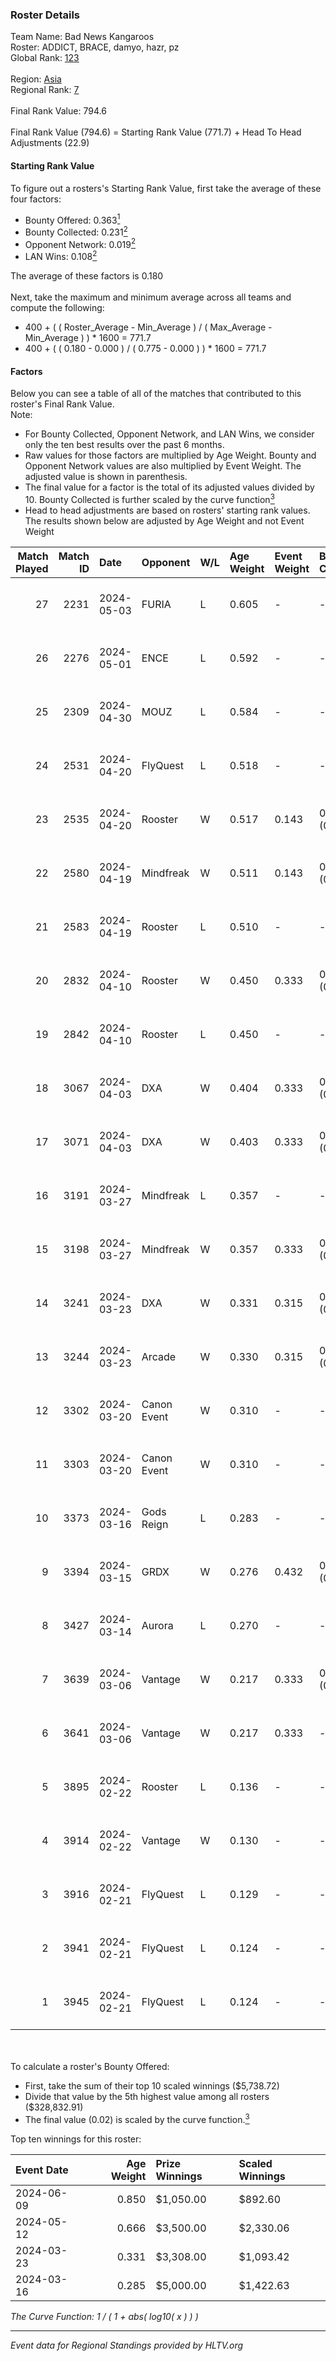 ### Roster Details<br />
Team Name: Bad News Kangaroos<br />
Roster: ADDICT, BRACE, damyo, hazr, pz<br />
Global Rank: [123](../standings_global.md)<br />
<br />
Region: [Asia]( ../standings_asia.md)<br />
Regional Rank: [7]( ../standings_asia.md)<br />
<br />
Final Rank Value:  794.6<br />
<br />
Final Rank Value (794.6) = Starting Rank Value (771.7) + Head To Head Adjustments (22.9)<br />

#### Starting Rank Value<br />
To figure out a rosters's Starting Rank Value, first take the average of these four factors:<br />
- Bounty Offered: 0.363[<sup>1</sup>](#table2)
- Bounty Collected: 0.231[<sup>2</sup>](#table1)
- Opponent Network: 0.019[<sup>2</sup>](#table1)
- LAN Wins: 0.108[<sup>2</sup>](#table1)

The average of these factors is 0.180<br />
<br />
Next, take the maximum and minimum average across all teams and compute the following:<br />
- 400 + ( ( Roster_Average - Min_Average ) / ( Max_Average - Min_Average ) ) * 1600 = 771.7
- 400 + ( ( 0.180 - 0.000 ) / ( 0.775 - 0.000 ) ) * 1600 = 771.7


#### Factors<br />
Below you can see a table of all of the matches that contributed to this roster's Final Rank Value.<br />
Note:<br />

- For Bounty Collected, Opponent Network, and LAN Wins, we consider only the ten best results over the past 6 months.
- Raw values for those factors are multiplied by Age Weight. Bounty and Opponent Network values are also multiplied by Event Weight. The adjusted value is shown in parenthesis.
- The final value for a factor is the total of its adjusted values divided by 10. Bounty Collected is further scaled by the curve function[<sup>3</sup>](#curveFunction)
- Head to head adjustments are based on rosters' starting rank values. The results shown below are adjusted by Age Weight and not Event Weight
<span id="table1"></span><br />


| Match Played | Match ID | Date       | Opponent    | W/L | Age Weight | Event Weight | Bounty Collected | Opponent Network | LAN Wins  | H2H Adj. | Roster                              |
| -: | -: | :- | :- | :- | :- | :- | :- | :- | :- | -: | :- |
|           27 |     2231 | 2024-05-03 | FURIA       | L   | 0.605      | -            | -                | -                | -         |    -0.16 | ADDICT, BRACE, damyo, hazr, pz      |
|           26 |     2276 | 2024-05-01 | ENCE        | L   | 0.592      | -            | -                | -                | -         |    -0.56 | ADDICT, BRACE, damyo, hazr, pz      |
|           25 |     2309 | 2024-04-30 | MOUZ        | L   | 0.584      | -            | -                | -                | -         |    -0.04 | ADDICT, BRACE, damyo, hazr, pz      |
|           24 |     2531 | 2024-04-20 | FlyQuest    | L   | 0.518      | -            | -                | -                | -         |    -1.54 | ADDICT, BRACE, damyo, hazr, pz      |
|           23 |     2535 | 2024-04-20 | Rooster     | W   | 0.517      | 0.143        | 0.010 (0.001)    | 0.266 (0.020)    | 0 (0.000) |     8.56 | ADDICT, BRACE, damyo, hazr, pz      |
|           22 |     2580 | 2024-04-19 | Mindfreak   | W   | 0.511      | 0.143        | 0.004 (0.000)    | 0.227 (0.017)    | 0 (0.000) |     6.17 | ADDICT, BRACE, damyo, hazr, pz      |
|           21 |     2583 | 2024-04-19 | Rooster     | L   | 0.510      | -            | -                | -                | -         |    -7.60 | ADDICT, BRACE, damyo, hazr, pz      |
|           20 |     2832 | 2024-04-10 | Rooster     | W   | 0.450      | 0.333        | 0.010 (0.002)    | 0.266 (0.040)    | 0 (0.000) |     7.49 | ADDICT, BRACE, damyo, hazr, pz      |
|           19 |     2842 | 2024-04-10 | Rooster     | L   | 0.450      | -            | -                | -                | -         |    -6.84 | ADDICT, BRACE, damyo, hazr, pz      |
|           18 |     3067 | 2024-04-03 | DXA         | W   | 0.404      | 0.333        | 0.002 (0.000)    | 0.228 (0.031)    | 0 (0.000) |     4.50 | ADDICT, BRACE, damyo, hazr, pz      |
|           17 |     3071 | 2024-04-03 | DXA         | W   | 0.403      | 0.333        | 0.002 (0.000)    | 0.228 (0.031)    | 0 (0.000) |     4.65 | ADDICT, BRACE, damyo, hazr, pz      |
|           16 |     3191 | 2024-03-27 | Mindfreak   | L   | 0.357      | -            | -                | -                | -         |    -7.44 | ADDICT, BRACE, damyo, hazr, pz      |
|           15 |     3198 | 2024-03-27 | Mindfreak   | W   | 0.357      | 0.333        | 0.004 (0.000)    | 0.054 (0.006)    | 0 (0.000) |     3.86 | ADDICT, BRACE, damyo, hazr, pz      |
|           14 |     3241 | 2024-03-23 | DXA         | W   | 0.331      | 0.315        | 0.002 (0.000)    | 0.228 (0.024)    | 1 (0.331) |     3.95 | ADDICT, BRACE, damyo, hazr, pz      |
|           13 |     3244 | 2024-03-23 | Arcade      | W   | 0.330      | 0.315        | 0.003 (0.000)    | 0.139 (0.014)    | 1 (0.330) |     3.87 | ADDICT, BRACE, damyo, hazr, pz      |
|           12 |     3302 | 2024-03-20 | Canon Event | W   | 0.310      | -            | -                | -                | 0 (0.000) |     1.79 | ADDICT, BRACE, damyo, hazr, pz      |
|           11 |     3303 | 2024-03-20 | Canon Event | W   | 0.310      | -            | -                | -                | -         |     1.82 | ADDICT, BRACE, damyo, hazr, pz      |
|           10 |     3373 | 2024-03-16 | Gods Reign  | L   | 0.283      | -            | -                | -                | -         |    -4.36 | ADDICT, BRACE, hazr, pz, yourwombat |
|            9 |     3394 | 2024-03-15 | GRDX        | W   | 0.276      | 0.432        | 0.002 (0.000)    | -                | 1 (0.276) |     1.83 | ADDICT, BRACE, hazr, pz, yourwombat |
|            8 |     3427 | 2024-03-14 | Aurora      | L   | 0.270      | -            | -                | -                | -         |    -0.05 | ADDICT, BRACE, hazr, pz, yourwombat |
|            7 |     3639 | 2024-03-06 | Vantage     | W   | 0.217      | 0.333        | 0.002 (0.000)    | 0.076 (0.005)    | -         |     2.33 | ADDICT, BRACE, damyo, hazr, pz      |
|            6 |     3641 | 2024-03-06 | Vantage     | W   | 0.217      | 0.333        | -                | 0.076 (0.005)    | -         |     2.36 | ADDICT, BRACE, damyo, hazr, pz      |
|            5 |     3895 | 2024-02-22 | Rooster     | L   | 0.136      | -            | -                | -                | -         |    -2.06 | ADDICT, BRACE, Hatz, hazr, pz       |
|            4 |     3914 | 2024-02-22 | Vantage     | W   | 0.130      | -            | -                | -                | -         |     1.44 | ADDICT, BRACE, Hatz, hazr, pz       |
|            3 |     3916 | 2024-02-21 | FlyQuest    | L   | 0.129      | -            | -                | -                | -         |    -0.37 | ADDICT, BRACE, Hatz, hazr, pz       |
|            2 |     3941 | 2024-02-21 | FlyQuest    | L   | 0.124      | -            | -                | -                | -         |    -0.35 | ADDICT, BRACE, Hatz, hazr, pz       |
|            1 |     3945 | 2024-02-21 | FlyQuest    | L   | 0.124      | -            | -                | -                | -         |    -0.35 | ADDICT, BRACE, Hatz, hazr, pz       |

<br />
<span id="table2"></span><br />
To calculate a roster's Bounty Offered:<br />

- First, take the sum of their top 10 scaled winnings ($5,738.72)
- Divide that value by the 5th highest value among all rosters ($328,832.91)
- The final value (0.02) is scaled by the curve function.[<sup>3</sup>](#curveFunction)

Top ten winnings for this roster:<br />

| Event Date | Age Weight | Prize Winnings | Scaled Winnings |
| :- | -: | :- | :- |
| 2024-06-09 |      0.850 | $1,050.00      | $892.60         |
| 2024-05-12 |      0.666 | $3,500.00      | $2,330.06       |
| 2024-03-23 |      0.331 | $3,308.00      | $1,093.42       |
| 2024-03-16 |      0.285 | $5,000.00      | $1,422.63       |


<span id="curveFunction"></span>_The Curve Function: 1 / ( 1 + abs( log10( x ) ) )_<br />

---
_Event data for Regional Standings provided by HLTV.org_<br />
